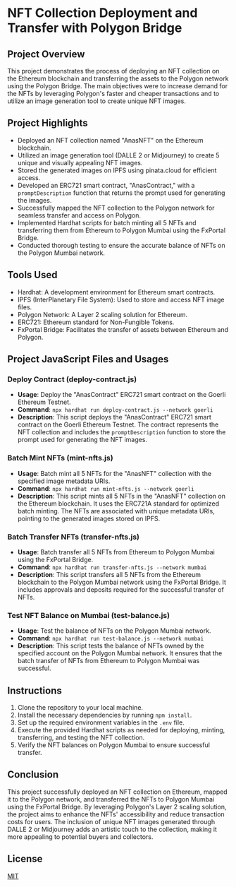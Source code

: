 # NFT Collection Deployment and Transfer with Polygon Bridge

## Project Overview
This project demonstrates the process of deploying an NFT collection on the Ethereum blockchain and transferring the assets to the Polygon network using the Polygon Bridge. The main objectives were to increase demand for the NFTs by leveraging Polygon's faster and cheaper transactions and to utilize an image generation tool to create unique NFT images.

## Project Highlights
- Deployed an NFT collection named "AnasNFT" on the Ethereum blockchain.
- Utilized an image generation tool (DALLE 2 or Midjourney) to create 5 unique and visually appealing NFT images.
- Stored the generated images on IPFS using pinata.cloud for efficient access.
- Developed an ERC721 smart contract, "AnasContract," with a `promptDescription` function that returns the prompt used for generating the images.
- Successfully mapped the NFT collection to the Polygon network for seamless transfer and access on Polygon.
- Implemented Hardhat scripts for batch minting all 5 NFTs and transferring them from Ethereum to Polygon Mumbai using the FxPortal Bridge.
- Conducted thorough testing to ensure the accurate balance of NFTs on the Polygon Mumbai network.

## Tools Used
- Hardhat: A development environment for Ethereum smart contracts.
- IPFS (InterPlanetary File System): Used to store and access NFT image files.
- Polygon Network: A Layer 2 scaling solution for Ethereum.
- ERC721: Ethereum standard for Non-Fungible Tokens.
- FxPortal Bridge: Facilitates the transfer of assets between Ethereum and Polygon.

## Project JavaScript Files and Usages

### Deploy Contract (deploy-contract.js)
- **Usage**: Deploy the "AnasContract" ERC721 smart contract on the Goerli Ethereum Testnet.
- **Command**: `npx hardhat run deploy-contract.js --network goerli`
- **Description**: This script deploys the "AnasContract" ERC721 smart contract on the Goerli Ethereum Testnet. The contract represents the NFT collection and includes the `promptDescription` function to store the prompt used for generating the NFT images.

### Batch Mint NFTs (mint-nfts.js)
- **Usage**: Batch mint all 5 NFTs for the "AnasNFT" collection with the specified image metadata URIs.
- **Command**: `npx hardhat run mint-nfts.js --network goerli`
- **Description**: This script mints all 5 NFTs in the "AnasNFT" collection on the Ethereum blockchain. It uses the ERC721A standard for optimized batch minting. The NFTs are associated with unique metadata URIs, pointing to the generated images stored on IPFS.

### Batch Transfer NFTs (transfer-nfts.js)
- **Usage**: Batch transfer all 5 NFTs from Ethereum to Polygon Mumbai using the FxPortal Bridge.
- **Command**: `npx hardhat run transfer-nfts.js --network mumbai`
- **Description**: This script transfers all 5 NFTs from the Ethereum blockchain to the Polygon Mumbai network using the FxPortal Bridge. It includes approvals and deposits required for the successful transfer of NFTs.

### Test NFT Balance on Mumbai (test-balance.js)
- **Usage**: Test the balance of NFTs on the Polygon Mumbai network.
- **Command**: `npx hardhat run test-balance.js --network mumbai`
- **Description**: This script tests the balance of NFTs owned by the specified account on the Polygon Mumbai network. It ensures that the batch transfer of NFTs from Ethereum to Polygon Mumbai was successful.

## Instructions
1. Clone the repository to your local machine.
2. Install the necessary dependencies by running `npm install`.
3. Set up the required environment variables in the `.env` file.
4. Execute the provided Hardhat scripts as needed for deploying, minting, transferring, and testing the NFT collection.
5. Verify the NFT balances on Polygon Mumbai to ensure successful transfer.

## Conclusion
This project successfully deployed an NFT collection on Ethereum, mapped it to the Polygon network, and transferred the NFTs to Polygon Mumbai using the FxPortal Bridge. By leveraging Polygon's Layer 2 scaling solution, the project aims to enhance the NFTs' accessibility and reduce transaction costs for users. The inclusion of unique NFT images generated through DALLE 2 or Midjourney adds an artistic touch to the collection, making it more appealing to potential buyers and collectors.

## License
[MIT](LICENSE)

